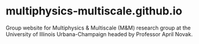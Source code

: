 # multiphysics-multiscale.github.io
Group website for Multiphysics &amp; Multiscale (M&amp;M) research group at the University of Illinois Urbana-Champaign headed by Professor April Novak. 
